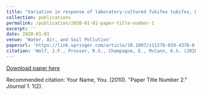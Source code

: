 ```yaml
---
title: "Variation in response of laboratory-cultured Tubifex tubifex, Hyalella azteca and Hexagenia spp. to sediment from streams with varying exposure to agriculture."
collection: publications
permalink: /publication/2020-01-01-paper-title-number-1
excerpt: ''
date: 2020-01-01
venue: 'Water, Air, and Soil Pollution'
paperurl: 'https://link.springer.com/article/10.1007/s11270-019-4376-6'
citation: 'Wolf, J.F., Prosser, R.S., Champagne, E., McCann, K.S. (2020). &quot;Variation in response of laboratory-cultured Tubifex tubifex, Hyalella azteca and Hexagenia spp. to sediment from streams with varying exposure to agriculture.&quot; <i>Water, Air, and Soil Pollution</i>. 231(1). 
---
```


[Download paper here](http://academicpages.github.io/files/paper1.pdf)

Recommended citation: Your Name, You. (2010). "Paper Title Number 2." <i>Journal 1</i>. 1(2).
